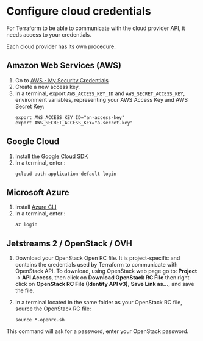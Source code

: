 # Configure cloud credentials

For Terraform to be able to communicate with the cloud provider API, it needs access to your
credentials.

Each cloud provider has its own procedure.

## Amazon Web Services (AWS)
<!-- markdown-link-check-disable -->
1. Go to [AWS - My Security Credentials](https://console.aws.amazon.com/iam/home?#/security_credentials)
2. Create a new access key.
3. In a terminal, export `AWS_ACCESS_KEY_ID` and `AWS_SECRET_ACCESS_KEY`, environment variables, representing your AWS Access Key and AWS Secret Key:
    ```shell
    export AWS_ACCESS_KEY_ID="an-access-key"
    export AWS_SECRET_ACCESS_KEY="a-secret-key"
    ```
<!-- markdown-link-check-enable -->

## Google Cloud

1. Install the [Google Cloud SDK](https://cloud.google.com/sdk/docs/downloads-interactive)
2. In a terminal, enter :
    ```
    gcloud auth application-default login
    ```

## Microsoft Azure

1. Install [Azure CLI](https://docs.microsoft.com/en-us/cli/azure/install-azure-cli)
2. In a terminal, enter : 
    ```
    az login
    ```

## Jetstreams 2 / OpenStack / OVH

1. Download your OpenStack Open RC file.
It is project-specific and contains the credentials used
by Terraform to communicate with OpenStack API.
To download, using OpenStack web page go to:
**Project** → **API Access**, then click on **Download OpenStack RC File**
then right-click on **OpenStack RC File (Identity API v3)**, **Save Link as...**,
and save the file.

2. In a terminal located in the same folder as your OpenStack RC file,
source the OpenStack RC file:
    ```
    source *-openrc.sh
    ```
This command will ask for a password, enter your OpenStack password.